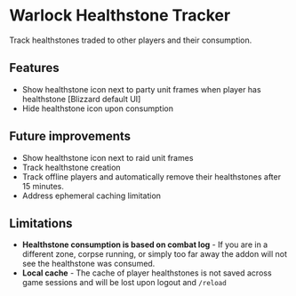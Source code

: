 # Warlock Healthstone Tracker
Track healthstones traded to other players and their consumption.


## Features
* Show healthstone icon next to party unit frames when player has healthstone [Blizzard default UI]
* Hide healthstone icon upon consumption


## Future improvements
* Show healthstone icon next to raid unit frames
* Track healthstone creation
* Track offline players and automatically remove their healthstones after 15 minutes.
* Address ephemeral caching limitation


## Limitations
* **Healthstone consumption is based on combat log** - If you are in a different zone, corpse running, or simply too far away the addon will not see the healthstone was consumed.
* **Local cache** - The cache of player healthstones is not saved across game sessions and will be lost upon logout and `/reload`
